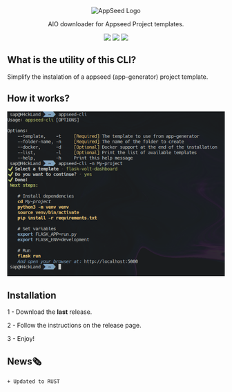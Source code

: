 <p align="center">
    <img width="170" src="https://avatars.githubusercontent.com/u/51070104" alt="AppSeed Logo">
</p>
<p align="center">
  AIO downloader for Appseed Project templates.
</p>
<p align="center">
  <img src="https://img.shields.io/badge/Rust-000000?style=for-the-badge&logo=rust&logoColor=white"> <a href="https://discord.gg/fZC6hup"><img src="https://img.shields.io/badge/Discord-5865F2?style=for-the-badge&logo=discord&logoColor=white"></a> <a href="https://github.com/app-generator"><img src="https://img.shields.io/badge/GitHub-100000?style=for-the-badge&logo=github&logoColor=white"></a>
  
</p>

## What is the utility of this CLI?
Simplify the instalation of a appseed (app-generator) project template.

## How it works?
<div align="center">
    <img src="images/screenshot2.png" alt="ScreenShot">
</div>

## Installation

1 - Download the **last** release.

2 - Follow the instructions on the release page.

3 - Enjoy!

## News🗞️

```
+ Updated to RUST
```
